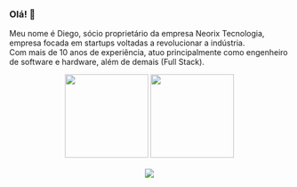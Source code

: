 ### Olá! 👋

Meu nome é Diego, sócio proprietário da empresa Neorix Tecnologia, empresa focada em startups voltadas a revolucionar a indústria. <br>
Com mais de 10 anos de experiência, atuo principalmente como engenheiro de software e hardware, além de demais (Full Stack). <br>

<!-- CARDS -->
<div align="center">
  <img height="150px" src="https://github-readme-stats-git-master-diegoff.vercel.app/api?username=diegoff&show_icons=true&theme=dark&include_all_commits=true&count_private=true&exclude_repo=github-readme-stats"/>
  <img height="150px" src="https://github-readme-stats-git-master-diegoff.vercel.app/api/top-langs/?username=diegoff&role=OWNER,ORGANIZATION_MEMBER,COLLABORATOR&layout=compact&langs_count=10&theme=dark&exclude_repo=github-readme-stats"/>
</div>
<br>
<!-- REDES SOCIAIS -->
<div align="center">
  <a href="https://www.linkedin.com/in/diego-fonseca-58a09a162" target="_blank"><img src="https://img.shields.io/badge/-LinkedIn-%230077B5?style=for-the-badge&logo=linkedin&logoColor=white" target="_blank"></a>
</div>
